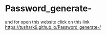 # Password_generate-
and for open this website click on this link https://tushark9.github.io/Password_generate-/
